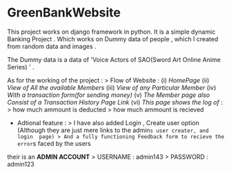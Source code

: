 ﻿# GreenBankWebsite


This project works on django framework in  python. It is a simple dynamic Banking Project . Which works on Dummy data of people , which I created from random data and images . 

The Dummy data is a data of 'Voice Actors of SAO(Sword Art Online Anime Series) ' .

As for the working of the project :
    > Flow of Website : 
                      (i)        *HomePage* 
                      (ii)       *View of All the available Members*
                       (iii)      *View of any Particular Member*
                      (iv)       *With a transaction form(for sending money)*
                       (v)        *The Member page also Consist of a Transaction History Page Link*
                       (vi)       *This page shows the log of* :
                                        >       how much ammount is deducted
                                        >       how much ammount is recieved


* Adtional feature :
        > I have also added Login , Create user option
        (Although they are just mere links to the admin`s user creater, and login  page)
        > And a fully functioning Feedback form to recieve the error`s faced by the users


their is an **ADMIN ACCOUNT** 
            >   USERNAME   :   admin143
            >   PASSWORD   :   admin123

